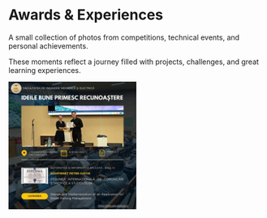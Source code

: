 # Awards & Experiences

A small collection of photos from competitions, technical events, and personal achievements.

These moments reflect a journey filled with projects, challenges, and great learning experiences.

<img src="./Presentation photo.jpg" alt="Presentation photo" width="50%" />
